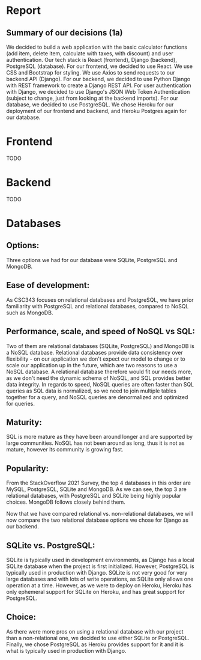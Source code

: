 # Report

## Summary of our decisions (1a)
We decided to build a web application with the basic calculator functions (add item, delete item, calculate with taxes, with discount) and user authentication. Our tech stack is React (frontend), Django (backend), PostgreSQL (database). For our frontend, we decided to use React. We use CSS and Bootstrap for styling. We use Axios to send requests to our backend API (Django). For our backend, we decided to use Python Django with REST framework to create a Django REST API. For user authentication with Django, we decided to use Django's JSON Web Token Authentication (subject to change, just from looking at the backend imports). For our database, we decided to use PostgreSQL. We chose Heroku for our deployment of our frontend and backend, and Heroku Postgres again for our database.

# Frontend
TODO

# Backend
TODO

# Databases
## Options:
Three options we had for our database were SQLite, PostgreSQL and MongoDB. 
## Ease of development:
As CSC343 focuses on relational databases and PostgreSQL, we have prior familiarity with PostgreSQL and relational databases, compared to NoSQL such as MongoDB.
## Performance, scale, and speed of NoSQL vs SQL:
Two of them are relational databases (SQLite, PostgreSQL) and MongoDB is a NoSQL database. Relational databases provide data consistency over flexibility - on our application we don't expect our model to change or to scale our application up in the future, which are two reasons to use a NoSQL database. A relational database therefore would fit our needs more, as we don't need the dynamic schema of NoSQL, and SQL provides better data integrity. In regards to speed, NoSQL queries are often faster than SQL queries as SQL data is normalized, so we need to join multiple tables together for a query, and NoSQL queries are denormalized and optimized for queries.
## Maturity:
SQL is more mature as they have been around longer and are supported by large communities. NoSQL has not been around as long, thus it is not as mature, however its community is growing fast.
## Popularity:
From the StackOverflow 2021 Survey, the top 4 databases in this order are MySQL, PostgreSQL, SQLite and MongoDB. As we can see, the top 3 are relational databases, with PostgreSQL and SQLite being highly popular choices. MongoDB follows closely behind them.

Now that we have compared relational vs. non-relational databases, we will now compare the two relational database options we chose for Django as our backend.

## SQLite vs. PostgreSQL:
SQLite is typically used in development environments, as Django  has a local SQLite database when the project is first initialized. However, PostgreSQL is typically used in production with Django. SQLite is not very good for very large databases and with lots of write operations, as SQLite only allows one operation at a time. However, as we were to deploy on Heroku, Heroku has only ephemeral support for SQLite on Heroku, and has great support for PostgreSQL.

## Choice: 
As there were more pros on using a relational database with our project than a non-relational one, we decided to use either SQLite or PostgreSQL. Finally, we chose PostgreSQL as Heroku provides support for it and it is what is typically used in production with Django.
